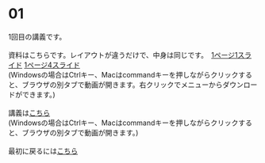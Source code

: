 # 01
1回目の講義です。</br>
</br>
資料はこちらです。レイアウトが違うだけで、中身は同じです。　[1ページ1スライド](2025統計学_基礎01.pdf) [1ページ4スライド](2025統計学_基礎01_1P4.pdf)</br>
  (Windowsの場合はCtrlキー、Macはcommandキーを押しながらクリックすると、ブラウザの別タブで動画が開きます。右クリックでメニューからダウンロードができます。)</br>
</br>
講義は[こちら](https://youtu.be/d3muQSLv17c)  
    (Windowsの場合はCtrlキー、Macはcommandキーを押しながらクリックすると、ブラウザの別タブで動画が開きます。)</br>
</br>
最初に戻るには[こちら](https://github.com/kerokerodasu-collab/2025_grad_stat/blob/main/README.md#2025_grad_stat)
